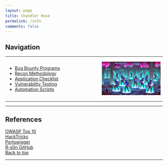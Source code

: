 ```yaml
---
layout: page
title: Chandler Rose
permalink: /info
comments: false
---
```


<h2>Navigation</h2>
<div>
  <table style="width:100%;">
    <tr>
      <!-- Navigation menu on the left -->
      <td style="width:60%;">
        <ul>
          <li><a href="/notes/program-links">Bug Bounty Programs</a></li>
          <li><a href="/notes/recon-methodology">Recon Methodology</a></li>
          <li><a href="/notes/app-checklist">Application Checklist</a></li>
          <li><a href="/notes/vuln-testing">Vulnerability Testing</a></li>
          <li><a href="/notes/auto-scripts">Automation Scripts</a></li>
        </ul>
      </td>
      <!-- Image on the right -->
      <td style="width:40%;">
  <p align="center">
    <img src="../assets/images/bug-guide.png" alt="bug-hunting" title="Bug Hunting" width="600px" />
  </p>
</td>
    </tr>
  </table>
</div>

---

## References

[OWASP Top 10](https://owasp.org/www-project-top-ten/)
<br>
[HackTricks](https://book.hacktricks.xyz/)
<br>
[Portswigger](https://portswigger.net/research)
<br>
[R-s0n GitHub](https://github.com/R-s0n)
<br>
[Back to top](#navigation)

---
